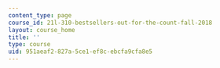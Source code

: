 ```yaml
---
content_type: page
course_id: 21l-310-bestsellers-out-for-the-count-fall-2018
layout: course_home
title: ''
type: course
uid: 951aeaf2-827a-5ce1-ef8c-ebcfa9cfa8e5
---
```

